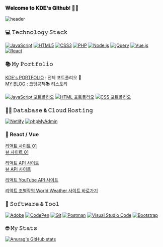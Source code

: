 ### 𝐖𝐞𝐥𝐜𝐨𝐦𝐞 𝐭𝐨 𝐊𝐃𝐄'𝐬 𝐆𝐢𝐭𝐡𝐮𝐛! 👋🥰   
![header](https://capsule-render.vercel.app/api?type=wave&color=auto&height=300&section=header&text=KDE's%20GITHUB&fontSize=90)

### 💻 𝚃𝚎𝚌𝚑𝚗𝚘𝚕𝚘𝚐𝚢 𝚂𝚝𝚊𝚌𝚔   
<p>
  <a href="#"><img alt="JavaScript" src="https://img.shields.io/badge/JavaScript-F7DF1E?style=flat&logo=JavaScript&logoColor=white"></a>
  <a href="#"><img alt="HTML5" src="https://img.shields.io/badge/HTML5-E34F26?logo=HTML5&logoColor=white"></a>
  <a href="#"><img alt="CSS3" src="https://img.shields.io/badge/CSS3-1572B6?logo=CSS3&logoColor=white"></a>
  <a href="#"><img alt="PHP" src="https://img.shields.io/badge/PHP-777BB4?logo=PHP&logoColor=white"></a>
  <a href="#"><img alt="Node.js" src="https://img.shields.io/badge/Node.js-339933?logo=Node.js&logoColor=white"></a>
  <a href="#"><img alt="jQuery" src="https://img.shields.io/badge/jQuery-0769AD?logo=jQuery&logoColor=white"></a>
  <a href="#"><img alt="Vue.js" src="https://img.shields.io/badge/Vue.js-4FC08D?logo=Vue.js&logoColor=white"></a>
  <a href="#"><img alt="React" src="https://img.shields.io/badge/React-61DAFB?logo=React&logoColor=white"></a>
</p>

### 📚 𝙼𝚢 𝙿𝚘𝚛𝚝𝚏𝚘𝚕𝚒𝚘   
<p>
  <a href="http://kde66034.github.io/codingclass">KDE's PORTFOLIO</a> : 전체 포트폴리오 📂 <br>
  <a href="https://kde66034.tistory.com/">MY BLOG</a> : 코딩공책📚 티스토리 <br>
  <br>
  <a href="http://kde66034.dothome.co.kr/javascript/index.html"><img alt="JavaScript 포트폴리오" src="https://img.shields.io/badge/JavaScript-F7DF1E?style=flat&logo=JavaScript&logoColor=white"></a>
  <a href="http://kde66034.dothome.co.kr/html/alphabet.html"><img alt="HTML 포트폴리오" src="https://img.shields.io/badge/HTML5-E34F26?logo=HTML5&logoColor=white"></a>
  <a href="http://kde66034.dothome.co.kr/css/index.html"><img alt="CSS 포트폴리오" src="https://img.shields.io/badge/CSS3-1572B6?logo=CSS3&logoColor=white"></a>
</p>

### 👩‍💻 𝙳𝚊𝚝𝚊𝚋𝚊𝚜𝚎 & 𝙲𝚕𝚘𝚞𝚍 𝙷𝚘𝚜𝚝𝚒𝚗𝚐   
<p>
  <a href="#"><img alt="Netlify" src="https://img.shields.io/badge/Netlify-00C7B7?logo=Netlify&logoColor=white"></a>
  <a href="#"><img alt="phpMyAdmin" src="https://img.shields.io/badge/phpMyAdmin-6C78AF?logo=phpMyAdmin&logoColor=white"></a>
</p>

### 🎈 React / Vue   
<p>
  <a href="https://reactclass9902.netlify.app/">리액트 사이트 01<br>
  <a href="https://vueclass9902.web.app/">뷰 사이트 01<br>
</p>
<p>
  <a href="https://reactapi9902.netlify.app/">리액트 API 사이트<br>
  <a href="https://vueapi9902.web.app/">뷰 API 사이트<br>
</p>
<p>
  <a href="https://react-youtube9902.netlify.app/">리액트 YouTube API 사이트</a>
</p>
<p>
  <a href="https://worldweather2022.netlify.app/">리액트 조별작업 World Weather 사이트 바로가기</a>
</p>

### 📌 𝚂𝚘𝚏𝚝𝚠𝚊𝚛𝚎 & 𝚃𝚘𝚘𝚕   
<p>
  <a href="#"><img alt="Adobe" src="https://img.shields.io/badge/Adobe-FF0000?logo=Adobe&logoColor=white"></a>
  <a href="#"><img alt="CodePen" src="https://img.shields.io/badge/CodePen-000?logo=CodePen&logoColor=white"></a>
  <a href="#"><img alt="Git" src="https://img.shields.io/badge/Git-F05032?logo=Git&logoColor=white"></a>
  <a href="#"><img alt="Postman" src="https://img.shields.io/badge/Postman-FF6C37?logo=Postman&logoColor=white"></a>
  <a href="#"><img alt="Visual Studio Code" src="https://img.shields.io/badge/Visual Studio Code-007ACC?logo=Visual Studio Code&logoColor=white"></a>
  <a href="#"><img alt="Bootstrap" src="https://img.shields.io/badge/Bootstrap-7952B3?logo=Bootstrap&logoColor=white"></a>
</p>

### 🤓 𝙼𝚢 𝚂𝚝𝚊𝚝𝚜   
[![Anurag's GitHub stats](https://github-readme-stats.vercel.app/api?username=kde66034&show_icons=true&theme=transparent)](https://github.com/anuraghazra/github-readme-stats)
